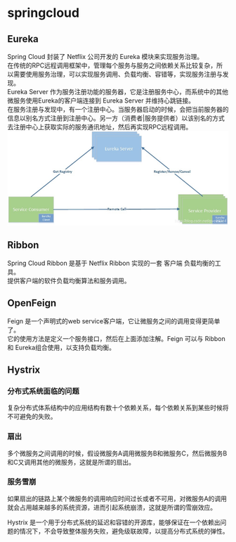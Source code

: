 # springcloud

## Eureka

Spring Cloud 封装了 Netflix 公司开发的 Eureka 模块来实现服务治理。  
在传统的RPC远程调用框架中，管理每个服务与服务之间依赖关系比较复杂，所以需要使用服务治理，可以实现服务调用、负载均衡、容错等，实现服务注册与发现。  
Eureka Server 作为服务注册功能的服务器，它是注册服务中心，而系统中的其他微服务使用Eureka的客户端连接到 Eureka Server 并维持心跳链接。  
在服务注册与发现中，有一个注册中心。当服务器启动的时候，会把当前服务器的信息以别名方式注册到注册中心。另一方（消费者|服务提供者）以该别名的方式去注册中心上获取实际的服务通讯地址，然后再实现RPC远程调用。  
![Eureka系统架构](static/image/Eureka.jpg "Eureka系统架构")  

## Ribbon
Spring Cloud Ribbon 是基于 Netflix Ribbon 实现的一套 客户端 负载均衡的工具。  
提供客户端的软件负载均衡算法和服务调用。  

## OpenFeign
Feign 是一个声明式的web service客户端，它让微服务之间的调用变得更简单了。  
它的使用方法是定义一个服务接口，然后在上面添加注解。Feign 可以与 Ribbon 和 Eureka组合使用，以支持负载均衡。  

## Hystrix
### 分布式系统面临的问题
复杂分布式体系结构中的应用结构有数十个依赖关系，每个依赖关系到某些时候将不可避免的失败。
### 扇出
多个微服务之间调用的时候，假设微服务A调用微服务B和微服务C，然后微服务B和C又调用其他的微服务，这就是所谓的扇出。  
### 服务雪崩
如果扇出的链路上某个微服务的调用响应时间过长或者不可用，对微服务A的调用就会占用越来越多的系统资源，进而引起系统崩溃，这就是所谓的雪崩效应。  

Hystrix 是一个用于分布式系统的延迟和容错的开源库，能够保证在一个依赖出问题的情况下，不会导致整体服务失败，避免级联故障，以提高分布式系统的弹性。